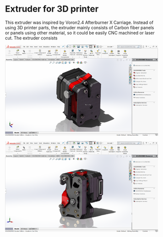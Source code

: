 # Extruder for 3D printer

This extruder was inspired by Voron2.4 Afterburner X Carriage. Instead of using 3D printer parts, the extruder
mainly consists of Carbon fiber panels or panels using other material, so it could be easily CNC machined or laser cut.
The extruder consists

![Extruder Overview](/src/Psg2/Full.png "Extruder Overview")

![Remove the Front Panel](/src/Psg2/Remove1.png "Remove the Front Panel")